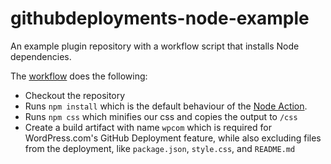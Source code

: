# githubdeployments-node-example

An example plugin repository with a workflow script that installs Node dependencies.

The [workflow](.github/workflows/wpcom.yml) does the following:

- Checkout the repository
- Runs `npm install` which is the default behaviour of the [Node Action](https://github.com/actions/setup-node).
- Runs `npm css` which minifies our css and copies the output to `/css`
- Create a build artifact with name `wpcom` which is required for WordPress.com's GitHub Deployment feature, while also excluding files from the deployment, like `package.json`, `style.css`, and `README.md`

